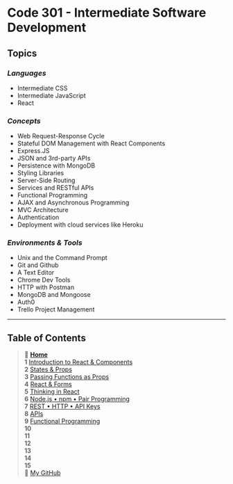 # Code 301 - Intermediate Software Development

## **Topics**

### *Languages*

* Intermediate CSS
* Intermediate JavaScript
* React

### *Concepts*

* Web Request-Response Cycle
* Stateful DOM Management with React Components
* Express.JS
* JSON and 3rd-party APIs
* Persistence with MongoDB
* Styling Libraries
* Server-Side Routing
* Services and RESTful APIs
* Functional Programming
* AJAX and Asynchronous Programming
* MVC Architecture
* Authentication
* Deployment with cloud services like Heroku

### *Environments & Tools*

* Unix and the Command Prompt
* Git and Github
* A Text Editor
* Chrome Dev Tools
* HTTP with Postman
* MongoDB and Mongoose
* Auth0
* Trello Project Management

_____

## Table of Contents

> 🏡 [**Home**](README.md) <br>
> **1** [Introduction to React & Components](301/read01.md)<br>
> **2** [States & Props](301/read02.md)<br>
> **3** [Passing Functions as Props](301/read03.md)<br>
> **4** [React & Forms](301/read04.md)<br>
> **5** [Thinking in React](301/read05.md)<br>
> **6** [Node.js • npm • Pair Programming](301/read06.md)<br>
> **7** [REST • HTTP • API Keys](301/read07.md)<br>
> **8** [APIs](301/read08.md)<br>
> **9** [Functional Programming](301/read09.md)<br>
> **10** [](301/read10.md)<br>
> **11** [](301/read11.md)<br>
> **12** [](301/read12.md)<br>
> **13** [](301/read13.md)<br>
> **14** [](301/read14.md)<br>
> **15** [](301/read15.md)<br>
> 🐙 [My GitHub](https://github.com/mistidinzy)
